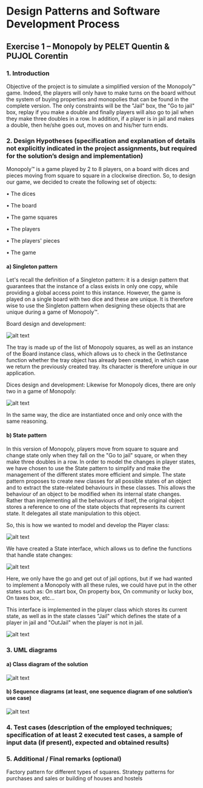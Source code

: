 # Design Patterns and Software Development Process
## Exercise 1 – Monopoly by PELET Quentin & PUJOL Corentin

### 1. Introduction 

Objective of the project is to simulate a simplified version of the Monopoly™ game. Indeed, the players will only have to make turns on the board without the system of buying properties and monopolies that can be found in the complete version. The only constraints will be the "Jail" box, the "Go to jail" box, replay if you make a double and finally players will also go to jail when they make three doubles in a row. In addition, if a player is in jail and makes a double, then he/she goes out, moves on and his/her turn ends.

### 2. Design Hypotheses (specification and explanation of details not explicitly indicated in the project assignments, but required for the solution’s design and implementation) 

Monopoly™ is a game played by 2 to 8 players, on a board with dices and pieces moving from square to square in a clockwise direction. So, to design our game, we decided to create the following set of objects:

•	The dices

•	The board

•	The game squares

•	The players

•	The players' pieces

•	The game

#### a)	Singleton pattern

Let's recall the definition of a Singleton pattern: it is a design pattern that guarantees that the instance of a class exists in only one copy, while providing a global access point to this instance. However, the game is played on a single board with two dice and these are unique. It is therefore wise to use the Singleton pattern when designing these objects that are unique during a game of Monopoly™.

Board design and development:


![alt text](https://github.com/corentin-pujol/Monopoly/blob/main/1.JPG)


The tray is made up of the list of Monopoly squares, as well as an instance of the Board instance class, which allows us to check in the GetInstance function whether the tray object has already been created, in which case we return the previously created tray. Its character is therefore unique in our application.

Dices design and development:
Likewise for Monopoly dices, there are only two in a game of Monopoly:


![alt text](https://github.com/corentin-pujol/Monopoly/blob/main/2.JPG)


In the same way, the dice are instantiated once and only once with the same reasoning.


#### b)	State pattern

In this version of Monopoly, players move from square to square and change state only when they fall on the "Go to jail" square, or when they make three doubles in a row. In order to model the changes in player states, we have chosen to use the State pattern to simplify and make the management of the different states more efficient and simple.
The state pattern proposes to create new classes for all possible states of an object and to extract the state-related behaviours in these classes. This allows the behaviour of an object to be modified when its internal state changes.
Rather than implementing all the behaviours of itself, the original object stores a reference to one of the state objects that represents its current state. It delegates all state manipulation to this object.

So, this is how we wanted to model and develop the Player class:


![alt text](https://github.com/corentin-pujol/Monopoly/blob/main/3.JPG)


We have created a State interface, which allows us to define the functions that handle state changes:
 
 
![alt text](https://github.com/corentin-pujol/Monopoly/blob/main/7.JPG)


Here, we only have the go and get out of jail options, but if we had wanted to implement a Monopoly with all these rules, we could have put in the other states such as: On start box, On property box, On community or lucky box, On taxes box, etc...

This interface is implemented in the player class which stores its current state, as well as in the state classes "Jail" which defines the state of a player in jail and "OutJail" when the player is not in jail.


![alt text](https://github.com/corentin-pujol/Monopoly/blob/main/4.JPG)


### 3. UML diagrams

#### a)	Class diagram of the solution 


![alt text](https://github.com/corentin-pujol/Monopoly/blob/main/5.JPG)


#### b)	Sequence diagrams (at least, one sequence diagram of one solution’s use case) 


![alt text](https://github.com/corentin-pujol/Monopoly/blob/main/6.png)


### 4. Test cases (description of the employed techniques; specification of at least 2 executed test cases, a sample of input data (if present), expected and obtained results) 

### 5. Additional / Final remarks (optional)

Factory pattern for different types of squares.
Strategy patterns for purchases and sales or building of houses and hostels
